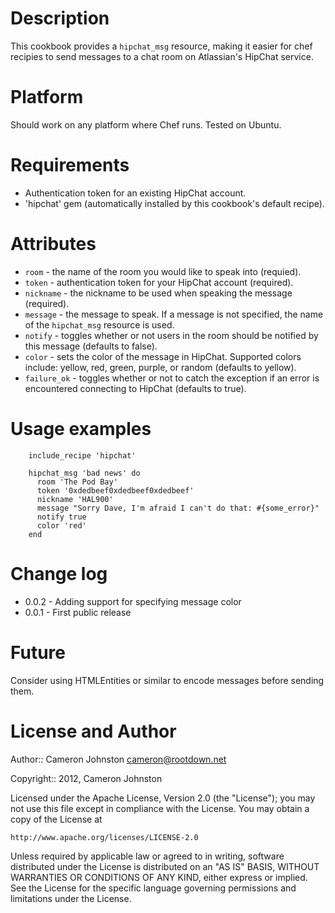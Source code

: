 Description
===========

This cookbook provides a `hipchat_msg` resource, making it easier for chef recipies to send messages to a chat room on Atlassian's HipChat service.

Platform
========

Should work on any platform where Chef runs. Tested on Ubuntu.

Requirements
============

* Authentication token for an existing HipChat account.
* 'hipchat' gem (automatically installed by this cookbook's default recipe).

Attributes
==========
* `room` - the name of the room you would like to speak into (requied).
* `token` - authentication token for your HipChat account (required).
* `nickname` - the nickname to be used when speaking the message (required).
* `message` - the message to speak. If a message is not specified, the name of the `hipchat_msg` resource is used.
* `notify` - toggles whether or not users in the room should be notified by this message (defaults to false).
* `color` - sets the color of the message in HipChat. Supported colors include: yellow, red, green, purple, or random (defaults to yellow).
* `failure_ok` - toggles whether or not to catch the exception if an error is encountered connecting to HipChat (defaults to true).

Usage examples
==============

        include_recipe 'hipchat'

        hipchat_msg 'bad news' do
          room 'The Pod Bay'
          token '0xdedbeef0xdedbeef0xdedbeef'
          nickname 'HAL900'
          message "Sorry Dave, I'm afraid I can't do that: #{some_error}"
          notify true
          color 'red'
        end

Change log
==========
* 0.0.2 - Adding support for specifying message color
* 0.0.1 - First public release

Future
======

Consider using HTMLEntities or similar to encode messages before sending them.

License and Author
==================

Author:: Cameron Johnston <cameron@rootdown.net>

Copyright:: 2012, Cameron Johnston

Licensed under the Apache License, Version 2.0 (the "License");
you may not use this file except in compliance with the License.
You may obtain a copy of the License at

    http://www.apache.org/licenses/LICENSE-2.0

Unless required by applicable law or agreed to in writing, software
distributed under the License is distributed on an "AS IS" BASIS,
WITHOUT WARRANTIES OR CONDITIONS OF ANY KIND, either express or implied.
See the License for the specific language governing permissions and
limitations under the License.

